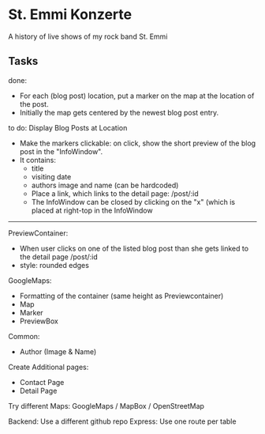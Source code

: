# St. Emmi Konzerte
A history of live shows of my rock band St. Emmi

## Tasks
done:
- For each (blog post) location, put a marker on the map at the location of the post.
- Initially the map gets centered by the newest blog post entry.

to do:
Display Blog Posts at Location
- Make the markers clickable: on click, show the short preview of the blog post in the "InfoWindow".
- It contains:
   - title
   - visiting date
   - authors image and name (can be hardcoded)
   - Place a link, which links to the detail page: /post/:id
   - The InfoWindow can be closed by clicking on the "x" (which is placed at right-top in the InfoWindow

---
PreviewContainer:
- When user clicks on one of the listed blog post than she gets linked to the detail page /post/:id
- style: rounded edges

GoogleMaps:
- Formatting of the container (same height as Previewcontainer)
- Map
- Marker
- PreviewBox

Common:
- Author (Image & Name)

Create Additional pages:
- Contact Page
- Detail Page

Try different Maps:
GoogleMaps / MapBox / OpenStreetMap

Backend: Use a different github repo
Express: Use one route per table